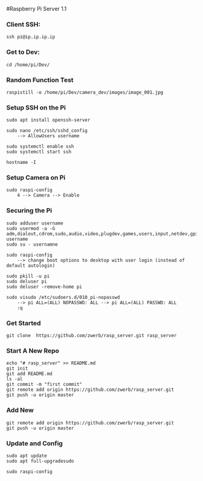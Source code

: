 #Raspberry Pi Server 1.1


### Client SSH:
```
ssh pi@ip.ip.ip.ip
```

### Get to Dev:
```
cd /home/pi/Dev/
```


### Random Function Test
```
raspistill -o /home/pi/Dev/camera_dev/images/image_001.jpg
```


### Setup SSH on the Pi
```
sudo apt install openssh-server

sudo nano /etc/ssh/sshd_config
    --> AllowUsers username
    
sudo systemctl enable ssh
sudo systemctl start ssh

hostname -I
```

### Setup Camera on Pi
```
sudo raspi-config
    4 --> Camera --> Enable
```

### Securing the Pi
```
sudo adduser username
sudo usermod -a -G adm,dialout,cdrom,sudo,audio,video,plugdev,games,users,input,netdev,gpio,i2c,spi username
sudo su - usernamne

sudo raspi-config
    --> change boot options to desktop with user login (instead of default autologin)
    
sudo pkill -u pi
sudo deluser pi
sudo deluser -remove-home pi

sudo visudo /etc/sudoers.d/010_pi-nopasswd
    --> pi ALL=(ALL) NOPASSWD: ALL --> pi ALL=(ALL) PASSWD: ALL
    :q
```

### Get Started
```
git clone  https://github.com/zwerb/rasp_server.git rasp_server
```

### Start A New Repo
```
echo "# rasp_server" >> README.md
git init
git add README.md
ls -al
git commit -m "first commit"
git remote add origin https://github.com/zwerb/rasp_server.git
git push -u origin master
```

### Add New
```
git remote add origin https://github.com/zwerb/rasp_server.git
git push -u origin master
```

### Update and Config
```
sudo apt update
sudo apt full-upgradesudo 

sudo raspi-config
```















 
